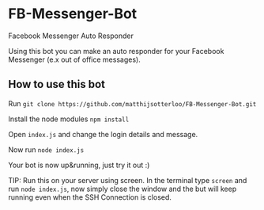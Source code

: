 # FB-Messenger-Bot
Facebook Messenger Auto Responder

Using this bot you can make an auto responder for your Facebook Messenger (e.x out of office messages).

## How to use this bot ##

Run `git clone https://github.com/matthijsotterloo/FB-Messenger-Bot.git`

Install the node modules `npm install`

Open `index.js` and change the login details and message.

Now run `node index.js`

Your bot is now up&running, just try it out :)

TIP: Run this on your server using screen. In the terminal type `screen` and run `node index.js`, now simply close the window and the but will keep running even when the SSH Connection is closed.
